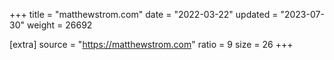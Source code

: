 +++
title = "matthewstrom.com"
date = "2022-03-22"
updated = "2023-07-30"
weight = 26692

[extra]
source = "https://matthewstrom.com"
ratio = 9
size = 26
+++

